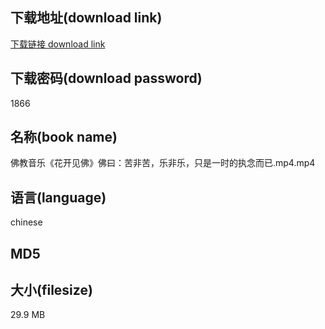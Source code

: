## 下载地址(download link)
[下载链接 download link](https://tutu365.netlify.app/?s=%E4%BD%9B%E6%95%99%E9%9F%B3%E4%B9%90%E3%80%8A%E8%8A%B1%E5%BC%80%E8%A7%81%E4%BD%9B%E3%80%8B%E4%BD%9B%E6%9B%B0%EF%BC%9A%E8%8B%A6%E9%9D%9E%E8%8B%A6%EF%BC%8C%E4%B9%90%E9%9D%9E%E4%B9%90%EF%BC%8C%E5%8F%AA%E6%98%AF%E4%B8%80%E6%97%B6%E7%9A%84%E6%89%A7%E5%BF%B5%E8%80%8C%E5%B7%B2.mp4)

## 下载密码(download password)
1866

## 名称(book name)
佛教音乐《花开见佛》佛曰：苦非苦，乐非乐，只是一时的执念而已.mp4.mp4

## 语言(language)
chinese

## MD5


## 大小(filesize)
29.9 MB
